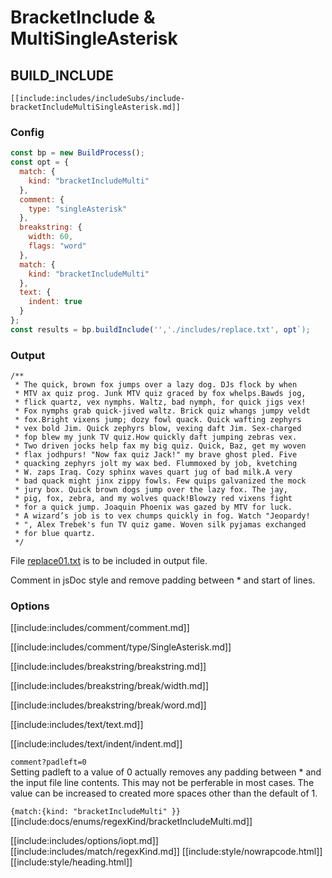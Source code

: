 # BracketInclude & MultiSingleAsterisk

## BUILD_INCLUDE

<div class="nowrapcode">

```text
[[include:includes/includeSubs/include-bracketIncludeMultiSingleAsterisk.md]]
```

</div>

### Config

````js
const bp = new BuildProcess();
const opt = {
  match: {
    kind: "bracketIncludeMulti"
  },
  comment: {
    type: "singleAsterisk"
  },
  breakstring: {
    width: 60,
    flags: "word"
  },
  match: {
    kind: "bracketIncludeMulti"
  },
  text: {
    indent: true
  }
};
const results = bp.buildInclude('','./includes/replace.txt', opt`);
````

### Output

<div class="nowrapcode">

```text
/**
 * The quick, brown fox jumps over a lazy dog. DJs flock by when
 * MTV ax quiz prog. Junk MTV quiz graced by fox whelps.Bawds jog,
 * flick quartz, vex nymphs. Waltz, bad nymph, for quick jigs vex!
 * Fox nymphs grab quick-jived waltz. Brick quiz whangs jumpy veldt
 * fox.Bright vixens jump; dozy fowl quack. Quick wafting zephyrs
 * vex bold Jim. Quick zephyrs blow, vexing daft Jim. Sex-charged
 * fop blew my junk TV quiz.How quickly daft jumping zebras vex.
 * Two driven jocks help fax my big quiz. Quick, Baz, get my woven
 * flax jodhpurs! "Now fax quiz Jack!" my brave ghost pled. Five
 * quacking zephyrs jolt my wax bed. Flummoxed by job, kvetching
 * W. zaps Iraq. Cozy sphinx waves quart jug of bad milk.A very
 * bad quack might jinx zippy fowls. Few quips galvanized the mock
 * jury box. Quick brown dogs jump over the lazy fox. The jay,
 * pig, fox, zebra, and my wolves quack!Blowzy red vixens fight
 * for a quick jump. Joaquin Phoenix was gazed by MTV for luck.
 * A wizard’s job is to vex chumps quickly in fog. Watch "Jeopardy!
 * ", Alex Trebek's fun TV quiz game. Woven silk pyjamas exchanged
 * for blue quartz.
 */
```

</div>

File [replace01.txt](replacements/replace01.txt.html) is to be included in output file.

Comment in jsDoc style and remove padding between * and start of lines.

### Options

[[include:includes/comment/comment.md]]

[[include:includes/comment/type/SingleAsterisk.md]]

[[include:includes/breakstring/breakstring.md]]

[[include:includes/breakstring/break/width.md]]

[[include:includes/breakstring/break/word.md]]

[[include:includes/text/text.md]]

[[include:includes/text/indent/indent.md]]

`comment?padleft=0`  
Setting padleft to a value of 0 actually removes any padding between * and the input file line contents. This may not be perferable in most cases. The value can be increased to created more spaces other than the default of 1.

`{match:{kind: "bracketIncludeMulti" }}`  
[[include:docs/enums/regexKind/bracketIncludeMulti.md]]

[[include:includes/options/iopt.md]]
[[include:includes/match/regexKind.md]]
[[include:style/nowrapcode.html]]  
[[include:style/heading.html]]